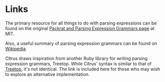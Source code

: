 # Links


The primary resource for all things to do with parsing expressions can be found
on the original [Packrat and Parsing Expression Grammars page](http://pdos.csail.mit.edu/~baford/packrat)
at MIT.

Also, a useful summary of parsing expression grammars can be found on
[Wikipedia](http://en.wikipedia.org/wiki/Parsing_expression_grammar).

Citrus draws inspiration from another Ruby library for writing parsing
expression grammars, Treetop. While Citrus' syntax is similar to that of
[Treetop](http://treetop.rubyforge.org), it's not identical. The link is
included here for those who may wish to explore an alternative implementation.
